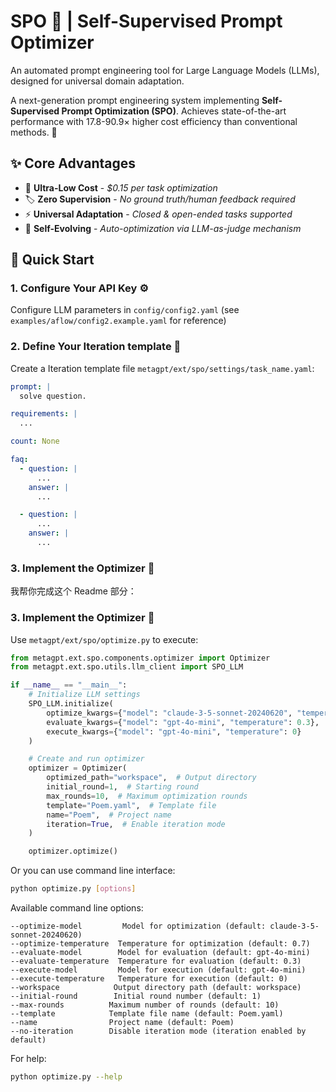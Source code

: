 # SPO 🤖 | Self-Supervised Prompt Optimizer

An automated prompt engineering tool for Large Language Models (LLMs), designed for universal domain adaptation.

A next-generation prompt engineering system implementing **Self-Supervised Prompt Optimization (SPO)**. Achieves state-of-the-art performance with 17.8-90.9× higher cost efficiency than conventional methods. 🚀

## ✨ Core Advantages

- 💸 **Ultra-Low Cost** - _$0.15 per task optimization_
- 🏷️ **Zero Supervision** - _No ground truth/human feedback required_
- ⚡ **Universal Adaptation** - _Closed & open-ended tasks supported_
- 🔄 **Self-Evolving** - _Auto-optimization via LLM-as-judge mechanism_

## 🚀 Quick Start

### 1. Configure Your API Key ⚙️

Configure LLM parameters in `config/config2.yaml` (see `examples/aflow/config2.example.yaml` for reference)
### 2. Define Your Iteration template 📝

Create a Iteration template file `metagpt/ext/spo/settings/task_name.yaml`:
```yaml
prompt: |
  solve question.

requirements: |
  ...

count: None

faq:
  - question: |
      ...
    answer: |
      ...

  - question: |
      ...
    answer: |
      ...
```

### 3. Implement the Optimizer 🔧

我帮你完成这个 Readme 部分：

### 3. Implement the Optimizer 🔧

Use `metagpt/ext/spo/optimize.py` to execute:

```python
from metagpt.ext.spo.components.optimizer import Optimizer
from metagpt.ext.spo.utils.llm_client import SPO_LLM

if __name__ == "__main__":
    # Initialize LLM settings
    SPO_LLM.initialize(
        optimize_kwargs={"model": "claude-3-5-sonnet-20240620", "temperature": 0.7},
        evaluate_kwargs={"model": "gpt-4o-mini", "temperature": 0.3},
        execute_kwargs={"model": "gpt-4o-mini", "temperature": 0}
    )

    # Create and run optimizer
    optimizer = Optimizer(
        optimized_path="workspace",  # Output directory
        initial_round=1,  # Starting round
        max_rounds=10,  # Maximum optimization rounds
        template="Poem.yaml",  # Template file
        name="Poem",  # Project name
        iteration=True,  # Enable iteration mode
    )

    optimizer.optimize()
```

Or you can use command line interface:

```bash
python optimize.py [options]
```

Available command line options:
```
--optimize-model         Model for optimization (default: claude-3-5-sonnet-20240620)
--optimize-temperature  Temperature for optimization (default: 0.7)
--evaluate-model        Model for evaluation (default: gpt-4o-mini)
--evaluate-temperature  Temperature for evaluation (default: 0.3)
--execute-model         Model for execution (default: gpt-4o-mini)
--execute-temperature   Temperature for execution (default: 0)
--workspace            Output directory path (default: workspace)
--initial-round        Initial round number (default: 1)
--max-rounds          Maximum number of rounds (default: 10)
--template            Template file name (default: Poem.yaml)
--name                Project name (default: Poem)
--no-iteration        Disable iteration mode (iteration enabled by default)
```

For help:
```bash
python optimize.py --help
```